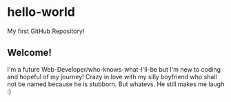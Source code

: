 # hello-world
My first GitHub Repository!

## Welcome!

I'm a future Web-Developer/who-knows-what-I'll-be but I'm new to coding and hopeful of my journey! Crazy in love with my silly boyfriend who shall not be named because he is stubborn. But whatevs. He still makes me laugh :)
